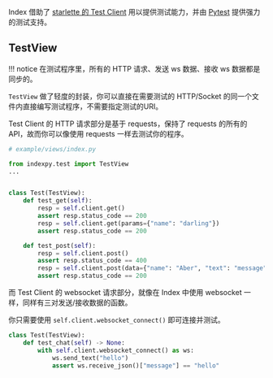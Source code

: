 Index 借助了 [starlette 的 Test Client](https://www.starlette.io/testclient/) 用以提供测试能力，并由 [Pytest](https://docs.pytest.org/en/latest/) 提供强力的测试支持。

## TestView

!!! notice
    在测试程序里，所有的 HTTP 请求、发送 ws 数据、接收 ws 数据都是同步的。

`TestView` 做了轻度的封装，你可以直接在需要测试的 HTTP/Socket 的同一个文件内直接编写测试程序，不需要指定测试的URI。

Test Client 的 HTTP 请求部分是基于 requests，保持了 requests 的所有的 API，故而你可以像使用 requests 一样去测试你的程序。

```python
# example/views/index.py

from indexpy.test import TestView
...


class Test(TestView):
    def test_get(self):
        resp = self.client.get()
        assert resp.status_code == 200
        resp = self.client.get(params={"name": "darling"})
        assert resp.status_code == 200

    def test_post(self):
        resp = self.client.post()
        assert resp.status_code == 400
        resp = self.client.post(data={"name": "Aber", "text": "message"})
        assert resp.status_code == 200
```

而 Test Client 的 websocket 请求部分，就像在 Index 中使用 websocket 一样，同样有三对发送/接收数据的函数。

你只需要使用 `self.client.websocket_connect()` 即可连接并测试。

```python
class Test(TestView):
    def test_chat(self) -> None:
        with self.client.websocket_connect() as ws:
            ws.send_text("hello")
            assert ws.receive_json()["message"] == "hello"
```
